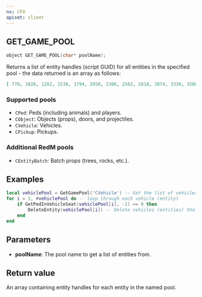 ```yaml
---
ns: CFX
apiset: client
---
```

## GET_GAME_POOL

```c
object GET_GAME_POOL(char* poolName);
```

Returns a list of entity handles (script GUID) for all entities in the specified pool - the data returned is an array as
follows:

```json
[ 770, 1026, 1282, 1538, 1794, 2050, 2306, 2562, 2818, 3074, 3330, 3586, 3842, 4098, 4354, 4610, ...]
```

### Supported pools
* `CPed`: Peds (including animals) and players.
* `CObject`: Objects (props), doors, and projectiles.
* `CVehicle`: Vehicles.
* `CPickup`: Pickups.

### Additional RedM pools
* `CEntityBatch`: Batch props (trees, rocks, etc.).

## Examples
```lua
local vehiclePool = GetGamePool('CVehicle') -- Get the list of vehicles (entities) from the pool
for i = 1, #vehiclePool do -- loop through each vehicle (entity)
    if GetPedInVehicleSeat(vehiclePool[i], -1) == 0 then
        DeleteEntity(vehiclePool[i]) -- Delete vehicles (entities) that don't have a driver
    end
end
```

## Parameters
* **poolName**: The pool name to get a list of entities from.

## Return value
An array containing entity handles for each entity in the named pool.
